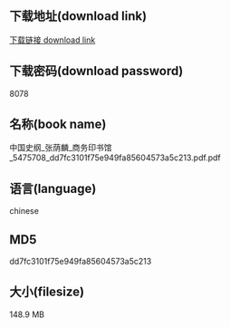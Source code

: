 ## 下载地址(download link)
[下载链接 download link](https://voluble-croquembouche-d321dc.netlify.app/?s=%E4%B8%AD%E5%9B%BD%E5%8F%B2%E7%BA%B2_%E5%BC%A0%E8%8D%AB%E9%BA%9F_%E5%95%86%E5%8A%A1%E5%8D%B0%E4%B9%A6%E9%A6%86_5475708_dd7fc3101f75e949fa85604573a5c213.pdf)

## 下载密码(download password)
8078

## 名称(book name)
中国史纲_张荫麟_商务印书馆_5475708_dd7fc3101f75e949fa85604573a5c213.pdf.pdf

## 语言(language)
chinese

## MD5
dd7fc3101f75e949fa85604573a5c213

## 大小(filesize)
148.9 MB
